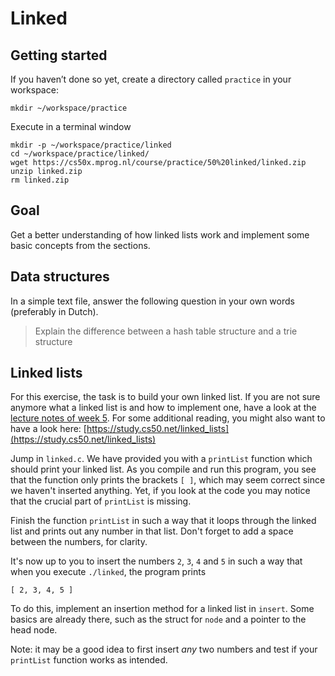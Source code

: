 # Linked

## Getting started

If you haven’t done so yet, create a directory called `practice` in your workspace:

    mkdir ~/workspace/practice

Execute in a terminal window

    mkdir -p ~/workspace/practice/linked
    cd ~/workspace/practice/linked/
    wget https://cs50x.mprog.nl/course/practice/50%20linked/linked.zip
    unzip linked.zip
    rm linked.zip

## Goal

Get a better understanding of how linked lists work and implement some basic concepts from the sections.

## Data structures

In a simple text file, answer the following question in your own words (preferably in Dutch).

> Explain the difference between a hash table structure and a trie structure

## Linked lists

For this exercise, the task is to build your own linked list. If you are not sure anymore what a linked list is and how to implement one, have a look at the [lecture notes of week 5](https://cs50x.mprog.nl/lectures/week-5). For some additional reading, you might also want to have a look here: [https://study.cs50.net/linked_lists](https://study.cs50.net/linked_lists)

Jump in `linked.c`. We have provided you with a `printList` function which should print your linked list. As you compile and run this program, you see that the function only prints the brackets `[ ]`, which may seem correct since we haven't inserted anything. Yet, if you look at the code you may notice that the crucial part of `printList` is missing.

Finish the function `printList` in such a way that it loops through the linked list and prints out any number in that list. Don't forget to add a space between the numbers, for clarity. 

It's now up to you to insert the numbers `2`, `3`, `4` and `5` in such a way that when you execute `./linked`, the program prints

    [ 2, 3, 4, 5 ]

To do this, implement an insertion method for a linked list in `insert`. Some basics are already there, such as the struct for `node` and a pointer to the head node.

Note: it may be a good idea to first insert _any_ two numbers and test if your `printList` function works as intended.
